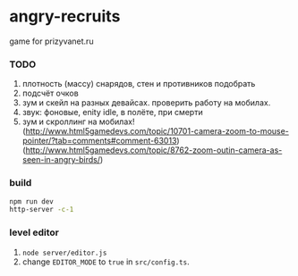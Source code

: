 # angry-recruits
game for prizyvanet.ru

### TODO
1) плотность (массу) снарядов, стен и противников подобрать
2) подсчёт очков
3) зум и скейл на разных девайсах. проверить работу на мобилах.
4) звук: фоновые, enity idle, в полёте, при смерти
5) зум и скроллинг на мобилах! (http://www.html5gamedevs.com/topic/10701-camera-zoom-to-mouse-pointer/?tab=comments#comment-63013) (http://www.html5gamedevs.com/topic/8762-zoom-outin-camera-as-seen-in-angry-birds/)

### build
```bash
npm run dev
http-server -c-1
```

### level editor
1) `node server/editor.js`
2) change `EDITOR_MODE` to `true` in `src/config.ts`.
